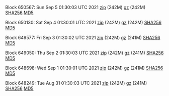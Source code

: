 Block 650567: Sun Sep  5 01:30:03 UTC 2021 [zip](https://files.01coin.io/mainnet/2021-09-05/bootstrap.dat.zip) (242M) [gz](https://files.01coin.io/mainnet/2021-09-05/bootstrap.dat.tar.gz) (242M) [SHA256](https://files.01coin.io/mainnet/2021-09-05/sha256.txt) [MD5](https://files.01coin.io/mainnet/2021-09-05/md5.txt)

Block 650130: Sat Sep  4 01:30:01 UTC 2021 [zip](https://files.01coin.io/mainnet/2021-09-04/bootstrap.dat.zip) (242M) [gz](https://files.01coin.io/mainnet/2021-09-04/bootstrap.dat.tar.gz) (242M) [SHA256](https://files.01coin.io/mainnet/2021-09-04/sha256.txt) [MD5](https://files.01coin.io/mainnet/2021-09-04/md5.txt)

Block 649577: Fri Sep  3 01:30:02 UTC 2021 [zip](https://files.01coin.io/mainnet/2021-09-03/bootstrap.dat.zip) (242M) [gz](https://files.01coin.io/mainnet/2021-09-03/bootstrap.dat.tar.gz) (241M) [SHA256](https://files.01coin.io/mainnet/2021-09-03/sha256.txt) [MD5](https://files.01coin.io/mainnet/2021-09-03/md5.txt)

Block 649050: Thu Sep  2 01:30:03 UTC 2021 [zip](https://files.01coin.io/mainnet/2021-09-02/bootstrap.dat.zip) (242M) [gz](https://files.01coin.io/mainnet/2021-09-02/bootstrap.dat.tar.gz) (241M) [SHA256](https://files.01coin.io/mainnet/2021-09-02/sha256.txt) [MD5](https://files.01coin.io/mainnet/2021-09-02/md5.txt)

Block 648698: Wed Sep  1 01:30:01 UTC 2021 [zip](https://files.01coin.io/mainnet/2021-09-01/bootstrap.dat.zip) (242M) [gz](https://files.01coin.io/mainnet/2021-09-01/bootstrap.dat.tar.gz) (241M) [SHA256](https://files.01coin.io/mainnet/2021-09-01/sha256.txt) [MD5](https://files.01coin.io/mainnet/2021-09-01/md5.txt)

Block 648249: Tue Aug 31 01:30:03 UTC 2021 [zip](https://files.01coin.io/mainnet/2021-08-31/bootstrap.dat.zip) (242M) [gz](https://files.01coin.io/mainnet/2021-08-31/bootstrap.dat.tar.gz) (241M) [SHA256](https://files.01coin.io/mainnet/2021-08-31/sha256.txt) [MD5](https://files.01coin.io/mainnet/2021-08-31/md5.txt)
